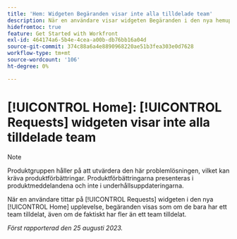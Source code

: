 ```yaml
---
title: 'Hem: Widgeten Begäranden visar inte alla tilldelade team'
description: När en användare visar widgeten Begäranden i den nya hemupplevelsen visas förfrågningar som att bara ha ett team tilldelat, även om de faktiskt har fler än ett team tilldelat.
hidefromtoc: true
feature: Get Started with Workfront
exl-id: 464174a6-5b4e-4cea-a00b-db76bb16a04d
source-git-commit: 374c88a6a4e8890968220ae51b3fea303e0d7628
workflow-type: tm+mt
source-wordcount: '106'
ht-degree: 0%

---
```


# [!UICONTROL Home]: [!UICONTROL Requests] widgeten visar inte alla tilldelade team

>[!NOTE]
>
>Produktgruppen håller på att utvärdera den här problemlösningen, vilket kan kräva produktförbättringar. Produktförbättringarna presenteras i produktmeddelandena och inte i underhållsuppdateringarna.

När en användare tittar på [!UICONTROL Requests] widgeten i den nya [!UICONTROL Home] upplevelse, begäranden visas som om de bara har ett team tilldelat, även om de faktiskt har fler än ett team tilldelat.

_Först rapporterad den 25 augusti 2023._

